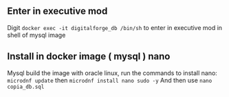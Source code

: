## Enter in executive mod
Digit `docker exec -it digitalforge_db /bin/sh` to enter in executive mod in shell of mysql image
## Install in docker image ( mysql ) nano
Mysql build the image with oracle linux, run the commands to install nano: `microdnf update` then `microdnf install nano sudo -y`
And then use `nano copia_db.sql`
